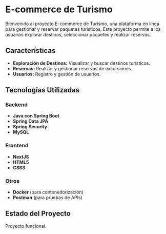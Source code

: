 # E-commerce de Turismo

Bienvenido al proyecto E-commerce de Turismo, una plataforma en línea para gestionar y reservar paquetes turísticos. Este proyecto permite a los usuarios explorar destinos, seleccionar paquetes y realizar reservas.

## Características

- **Exploración de Destinos:** Visualizar y buscar destinos turísticos.
- **Reservas:** Realizar y gestionar reservas de excursiones.
- **Usuarios:** Registro y gestión de usuarios.

## Tecnologías Utilizadas

### Backend

- **Java con Spring Boot**
- **Spring Data JPA**
- **Spring Security**
- **MySQL**

### Frontend

- **NextJS**
- **HTML5**
- **CSS3**

### Otros

- **Docker** (para contenedorización)
- **Postman** (para pruebas de APIs)

## Estado del Proyecto

Proyecto funcional.

